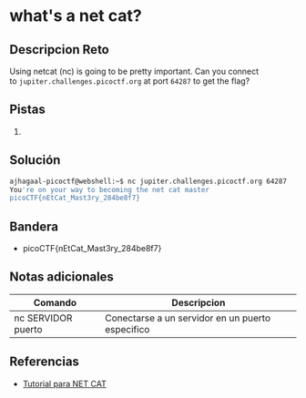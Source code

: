 # what's a net cat?

## Descripcion Reto
Using netcat (nc) is going to be pretty important. Can you connect to `jupiter.challenges.picoctf.org` at port `64287` to get the flag?

## Pistas
1. 
## Solución
```bash
ajhagaal-picoctf@webshell:~$ nc jupiter.challenges.picoctf.org 64287 
You're on your way to becoming the net cat master
picoCTF{nEtCat_Mast3ry_284be8f7}
```

## Bandera
* picoCTF{nEtCat_Mast3ry_284be8f7}

## Notas adicionales
| Comando | Descripcion |
|---------|-------------|
| nc SERVIDOR puerto| Conectarse a un servidor en un puerto especifico |

## Referencias
- [Tutorial para NET CAT](https://linux.die.net/man/1/nc)